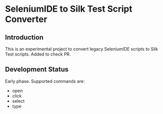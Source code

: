 # SeleniumIDE to Silk Test Script Converter

## Introduction
This is an experimental project to convert legacy SeleniumIDE scripts to Silk Test scripts.
Added to check PR.

## Development Status
Early phase.  Supported commands are:
* open
* click
* select
* type